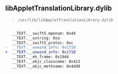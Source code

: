 ## libAppletTranslationLibrary.dylib

> `/usr/lib/libAppletTranslationLibrary.dylib`

```diff

   __TEXT.__swift5_mpenum: 0x44
   __TEXT.__ustring: 0xa
   __TEXT.__swift5_protos: 0xc
-  __TEXT.__unwind_info: 0x1710
+  __TEXT.__unwind_info: 0x1718
   __TEXT.__eh_frame: 0x1944
   __TEXT.__objc_classname: 0x413
   __TEXT.__objc_methname: 0x4dd9

```
